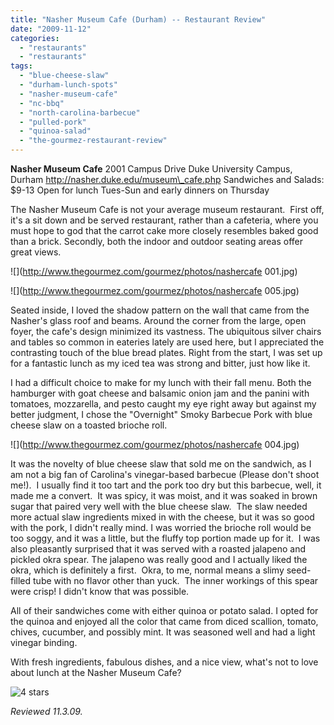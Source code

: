 ```yaml
---
title: "Nasher Museum Cafe (Durham) -- Restaurant Review"
date: "2009-11-12"
categories:
  - "restaurants"
  - "restaurants"
tags:
  - "blue-cheese-slaw"
  - "durham-lunch-spots"
  - "nasher-museum-cafe"
  - "nc-bbq"
  - "north-carolina-barbecue"
  - "pulled-pork"
  - "quinoa-salad"
  - "the-gourmez-restaurant-review"
---
```


**Nasher Museum Cafe** 2001 Campus Drive Duke University Campus, Durham http://nasher.duke.edu/museum\_cafe.php Sandwiches and Salads: $9-13 Open for lunch Tues-Sun and early dinners on Thursday

The Nasher Museum Cafe is not your average museum restaurant.  First off, it's a sit down and be served restaurant, rather than a cafeteria, where you must hope to god that the carrot cake more closely resembles baked good than a brick. Secondly, both the indoor and outdoor seating areas offer great views.

![](http://www.thegourmez.com/gourmez/photos/nashercafe 001.jpg)

![](http://www.thegourmez.com/gourmez/photos/nashercafe 005.jpg)

Seated inside, I loved the shadow pattern on the wall that came from the Nasher's glass roof and beams. Around the corner from the large, open foyer, the cafe's design minimized its vastness. The ubiquitous silver chairs and tables so common in eateries lately are used here, but I appreciated the contrasting touch of the blue bread plates. Right from the start, I was set up for a fantastic lunch as my iced tea was strong and bitter, just how like it.

I had a difficult choice to make for my lunch with their fall menu. Both the hamburger with goat cheese and balsamic onion jam and the panini with tomatoes, mozzarella, and pesto caught my eye right away but against my better judgment, I chose the "Overnight" Smoky Barbecue Pork with blue cheese slaw on a toasted brioche roll.

![](http://www.thegourmez.com/gourmez/photos/nashercafe 004.jpg)

It was the novelty of blue cheese slaw that sold me on the sandwich, as I am not a big fan of Carolina's vinegar-based barbecue (Please don't shoot me!).  I usually find it too tart and the pork too dry but this barbecue, well, it made me a convert.  It was spicy, it was moist, and it was soaked in brown sugar that paired very well with the blue cheese slaw.  The slaw needed more actual slaw ingredients mixed in with the cheese, but it was so good with the pork, I didn't really mind. I was worried the brioche roll would be too soggy, and it was a little, but the fluffy top portion made up for it.  I was also pleasantly surprised that it was served with a roasted jalapeno and pickled okra spear. The jalapeno was really good and I actually liked the okra, which is definitely a first.  Okra, to me, normal means a slimy seed-filled tube with no flavor other than yuck.  The inner workings of this spear were crisp! I didn't know that was possible.

All of their sandwiches come with either quinoa or potato salad. I opted for the quinoa and enjoyed all the color that came from diced scallion, tomato, chives, cucumber, and possibly mint. It was seasoned well and had a light vinegar binding.

With fresh ingredients, fabulous dishes, and a nice view, what's not to love about lunch at the Nasher Museum Cafe?




<div class="caption">

![4 stars](http://s3.amazonaws.com/thegourmez-wpmedia/2009/02/rating_truffle1.gif "rating_truffle1")</div>


_Reviewed 11.3.09._
